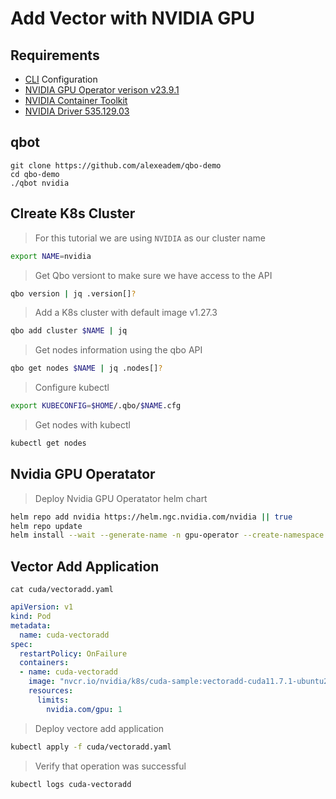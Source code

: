 # Add Vector with NVIDIA GPU

## Requirements
* [CLI](cli.md) Configuration 
* [NVIDIA GPU Operator verison v23.9.1](https://docs.nvidia.com/datacenter/cloud-native/gpu-operator/latest/platform-support.html#operator-platform-support)
* [NVIDIA Container Toolkit](https://docs.nvidia.com/datacenter/cloud-native/container-toolkit/latest/install-guide.html)
* [NVIDIA Driver 535.129.03](https://www.nvidia.com/download/driverResults.aspx/213194/en-us/)

## qbot
```
git clone https://github.com/alexeadem/qbo-demo
cd qbo-demo
./qbot nvidia
```

## Clreate K8s Cluster

> For this tutorial we are using `NVIDIA` as our cluster name
```bash
export NAME=nvidia
```

> Get Qbo versiont to make sure we have access to the API
```bash
qbo version | jq .version[]?
```

> Add a K8s cluster with default image v1.27.3
```bash
qbo add cluster $NAME | jq
```

> Get nodes information using the qbo API

```bash
qbo get nodes $NAME | jq .nodes[]?
```

> Configure kubectl 
```bash
export KUBECONFIG=$HOME/.qbo/$NAME.cfg
```

> Get nodes with kubectl
```bash
kubectl get nodes
``` 


## Nvidia GPU Operatator
> Deploy Nvidia GPU Operatator helm chart

```bash
helm repo add nvidia https://helm.ngc.nvidia.com/nvidia || true
helm repo update
helm install --wait --generate-name -n gpu-operator --create-namespace nvidia/gpu-operator --set driver.enabled=false

```


## Vector Add Application
```
cat cuda/vectoradd.yaml
```

```yaml
apiVersion: v1
kind: Pod
metadata:
  name: cuda-vectoradd
spec:
  restartPolicy: OnFailure
  containers:
  - name: cuda-vectoradd
    image: "nvcr.io/nvidia/k8s/cuda-sample:vectoradd-cuda11.7.1-ubuntu20.04"
    resources:
      limits:
        nvidia.com/gpu: 1

```

> Deploy vectore add application 
```bash
kubectl apply -f cuda/vectoradd.yaml
```

> Verify that operation was successful
```bash
kubectl logs cuda-vectoradd
```

